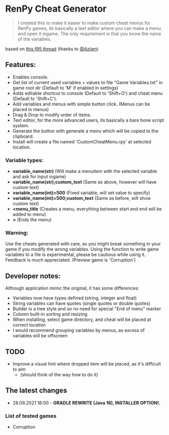 # RenPy Cheat Generator

> I created this to make it easier to make custom cheat menus for RenPy games, its basically a text editor where you can
> make a menu and open it ingame. The only requirement is that you know the name of the variables.

based on [this f95 thread](https://f95zone.to/threads/renpy-cheat-generator.14104/)
(thanks to [@Aziien](https://f95zone.to/members/aziien.13215/))

## Features:

- Enables console.
- Get list of current used variables + values to file "Game Variables.txt" in game root dir
  (Default to 'M' if enabled in settings)
- Adds editable shortcut to console (Default to 'Shift+O') and cheat menu (Default to 'Shift+C').
- Add variables and menus with simple button click. (Menus can be placed in menus)
- Drag & Drop to modify order of items.
- Text editor, for the more advanced users, its basically a bare bone script system.
- Generate the button with generate a menu which will be copied to the clipboard.
- Install will create a file named 'CustomCheatMenu.rpy' at selected location.

### Variable types:

- **variable_name(str)** (Will make a menuitem with the selected variable and ask for input ingame)
- **variable_name(str);custom_text** (Same as above, however will have custom text)
- **variable_name(int)=500** (Fixed variable, will set value to specify)
- **variable_name(int)=500;custom_text** (Same as before, will show custom text)
- **\<menu_title** (Creates a menu, everything between start and end will be added to menu)
- **\>** (Ends the menu)

### Warning:

Use the cheats generated with care, as you might break something in your game if you modify the wrong variables. Using
the function to write game variables to a file is experimental, please be cautious while using it. Feedback is much
appreciated.
(Preview game is 'Corruption')

## Developer notes:

Although application mimic the original, it has some differences:

- Variables now have types defined (string, integer and float)
- String variables can have quotes (single quotes or double quotes)
- Builder is a tree style and so no need for special "End of menu" marker
- Column built-in sorting and resizing
- When installing, select game directory, and cheat will be placed at correct location
- I would recommend grouping variables by menus, as excess of variables will be offscreen

## TODO

- Improve a visual hint where dropped item will be placed, as it's difficult to aim
  - (should think of the way how to do it)

## The latest changes

- 28.09.2021 18:00 - **GRADLE REWRITE (Java 16), INSTALLER OPTION!.**

### List of tested games

- Corruption
